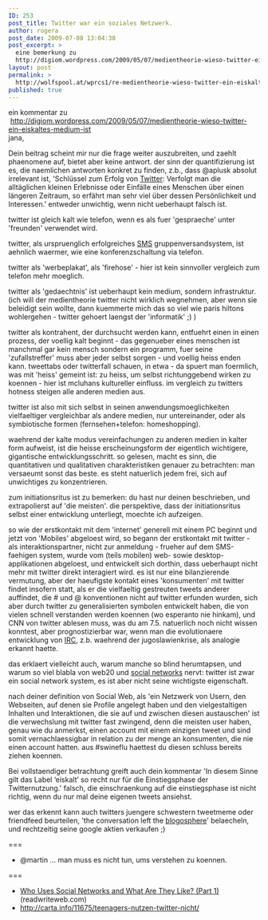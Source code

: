 ```yaml
---
ID: 253
post_title: Twitter war ein soziales Netzwerk.
author: rogera
post_date: 2009-07-08 13:04:38
post_excerpt: >
  eine bemerkung zu
  http://digiom.wordpress.com/2009/05/07/medientheorie-wieso-twitter-ein-eiskaltes-medium-ist
layout: post
permalink: >
  http://wolfspool.at/wprcs1/re-medientheorie-wieso-twitter-ein-eiskaltes-medium-ist/
published: true
---
```

<div class="zemanta-img">
<div>ein kommentar zu</div>
<div> <a href="http://digiom.wordpress.com/2009/05/07/medientheorie-wieso-twitter-ein-eiskaltes-medium-ist" target="_blank">http://digiom.wordpress.com/2009/05/07/medientheorie-wieso-twitter-ein-eiskaltes-medium-ist</a></div>
</div>
jana,

Dein beitrag scheint mir nur die frage weiter auszubreiten, und zaehlt phaenomene auf, bietet aber keine antwort. der sinn der quantifizierung ist es, die naemlichen antworten konkret zu finden, z.b., dass @aplusk absolut irrelevant ist, 'Schlüssel zum Erfolg von <a class="zem_slink" title="Twitter" href="http://twitter.com/" rel="homepage">Twitter</a>: Verfolgt man die alltäglichen kleinen Erlebnisse oder Einfälle eines Menschen über einen längeren Zeitraum, so erfährt man sehr viel über dessen Persönlichkeit und Interessen.' entweder unwichtig, wenn nicht ueberhaupt falsch ist.
<div id="_mcePaste" style="position:absolute;width:1px;height:1px;top:28px;left:-10000px;">Twitter ist sozusagen anfänglich kalt und wird mit der nutzung für den user immer ‘heißer’.</div>
<div id="_mcePaste" style="position:absolute;width:1px;height:1px;top:28px;left:-10000px;">bin mir nicht sicher, wo der sinn einer quantifizierung wäre, bzw. ob es überhaupt möglich ist zu sagen: jetzt findet konfrontation mit dem system, jetzt mit anderen usern statt. natürlich ist die erste konfrontation die mit twitter / dem twittersystem selbst, siehe auch:</div>
<div id="_mcePaste" style="position:absolute;width:1px;height:1px;top:28px;left:-10000px;">http://www.slideshare.net/anaj/twitter-research-der-initiationsrit</div>
twitter ist gleich kalt wie telefon, wenn es als fuer 'gespraeche' unter 'freunden' verwendet wird.

twitter, als urspruenglich erfolgreiches <a class="zem_slink" title="Short message service" href="http://en.wikipedia.org/wiki/Short_message_service" rel="wikipedia">SMS</a> gruppenversandsystem, ist aehnlich waermer, wie eine konferenzschaltung via telefon.

twitter als 'werbeplakat', als 'firehose' - hier ist kein sinnvoller vergleich zum telefon mehr moeglich.

twitter als 'gedaechtnis' ist ueberhaupt kein medium, sondern infrastruktur. (ich will der medientheorie twitter nicht wirklich wegnehmen, aber wenn sie beleidigt sein wollte, dann kuemmerte mich das so viel wie paris hiltons wohlergehen - twitter gehoert laengst der 'informatik' ;) )

twitter als kontrahent, der durchsucht werden kann, entfuehrt einen in einen prozess, der voellig kalt beginnt - das gegenueber eines menschen ist manchmal gar kein mensch sondern ein programm, fuer seine 'zufallstreffer' muss aber jeder selbst sorgen - und voellig heiss enden kann. tweettabs oder twitterfall schauen, in etwa - da spuert man foermlich, was mit 'heiss' gemeint ist: zu heiss, um selbst richtunggebend wirken zu koennen - hier ist mcluhans kultureller einfluss. im vergleich zu twitters hotness steigen alle anderen medien aus.

twitter ist also mit sich selbst in seinen anwendungsmoeglichkeiten vielfaeltiger vergleichbar als andere medien, nur untereinander, oder als symbiotische formen (fernsehen+telefon: homeshopping).

waehrend der kalte modus vereinfachungen zu anderen medien in kalter form aufweist, ist die heisse erscheinungsform der eigentlich wichtigere, gigantische entwicklungsschritt. so gelesen, macht es sinn, die quantitativen und qualitativen charakteristiken genauer zu betrachten: man versaeumt sonst das beste. es steht natuerlich jedem frei, sich auf unwichtiges zu konzentrieren.

zum initiationsritus ist zu bemerken: du hast nur deinen beschrieben, und extrapolierst auf 'die meisten'. die perspektive, dass der initiationsritus selbst einer entwicklung unterliegt, moechte ich aufzeigen.

so wie der erstkontakt mit dem 'internet' generell mit einem PC beginnt und jetzt von 'Mobiles' abgeloest wird, so begann der erstkontakt mit twitter - als interaktionspartner, nicht zur anmeldung - frueher auf dem SMS-faehigen system, wurde vom (teils mobilen) web- sowie desktop-applikationen abgeloest, und entwickelt sich dorthin, dass ueberhaupt nicht mehr mit twitter direkt interagiert wird. es ist nur eine bilanzierende vermutung, aber der haeufigste kontakt eines 'konsumenten' mit twitter findet insofern statt, als er die vielfaeltig gestreuten tweets anderer auffindet, die # und @ konventionen nicht auf twitter erfunden wurden, sich aber durch twitter zu generalisierten symbolen entwickelt haben, die von vielen schnell verstanden werden koennen (wo esperanto nie hinkam), und CNN von twitter ablesen muss, was du am 7.5. natuerlich noch nicht wissen konntest, aber prognostizierbar war, wenn man die evolutionaere entwicklung von <a class="zem_slink" title="Internet Relay Chat" href="http://en.wikipedia.org/wiki/Internet_Relay_Chat" rel="wikipedia">IRC</a>, z.b. waehrend der jugoslawienkrise, als analogie erkannt haette.

das erklaert vielleicht auch, warum manche so blind herumtapsen, und warum so viel blabla von web20 und <a class="zem_slink" title="Social network" href="http://en.wikipedia.org/wiki/Social_network" rel="wikipedia">social networks</a> nervt: twitter ist zwar ein social network system, es ist aber nicht seine wichtigste eigenschaft.

nach deiner definition von Social Web, als 'ein Netzwerk von Usern, den Webseiten, auf denen sie Profile angelegt haben und den vielgestaltigen Inhalten und Interaktionen, die sie auf und zwischen diesen austauschen' ist die verwechslung mit twitter fast zwingend, denn die meisten user haben, genau wie du anmerkst, einen account mit einem einzigen tweet und sind somit vernachlaessigbar in relation zu der menge an konsumenten, die nie einen account hatten. aus #swineflu haettest du diesen schluss bereits ziehen koennen.

Bei vollstaendiger betrachtung greift auch dein kommentar 'In diesem Sinne gilt das Label ‘eiskalt’ so recht nur für die Einstiegsphase der Twitternutzung.' falsch, die einschraenkung auf die einstiegsphase ist nicht richtig, wenn du nur mal deine eigenen tweets ansiehst.

wer das erkennt kann auch twitters juengere schwestern tweetmeme oder friendfeed beurteilen, 'the conversation left the <a class="zem_slink" title="Blogosphere" href="http://en.wikipedia.org/wiki/Blogosphere" rel="wikipedia">blogosphere</a>' belaecheln, und rechtzeitig seine google aktien verkaufen ;)

<span><span style="line-height:normal;white-space:pre-wrap;">===</span></span>
<ul>
	<li><span><span style="line-height:normal;white-space:pre-wrap;">@martin ... man muss es nicht tun, ums verstehen zu koennen.</span></span></li>
</ul>
<div><span><span style="line-height:normal;white-space:pre-wrap;">===</span></span></div>
<ul class="zemanta-article-ul">
	<li class="zemanta-article-ul-li"><a href="http://www.readwriteweb.com/archives/who_uses_social_networks_and_what_are_they_like_part_1.php">Who Uses Social Networks and What Are They Like? (Part 1) </a>(readwriteweb.com)</li>
	<li class="zemanta-article-ul-li"><a href="http://carta.info/11675/teenagers-nutzen-twitter-nicht/">http://carta.info/11675/teenagers-nutzen-twitter-nicht/</a></li>
</ul>